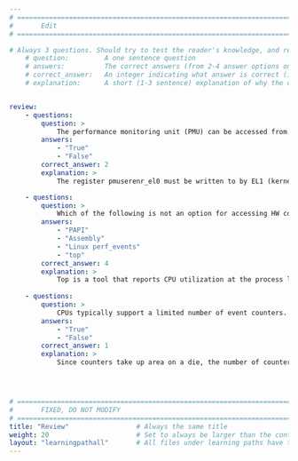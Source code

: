 ```yaml
---
# ================================================================================
#       Edit
# ================================================================================

# Always 3 questions. Should try to test the reader's knowledge, and reinforce the key points you want them to remember.
    # question:         A one sentence question
    # answers:          The correct answers (from 2-4 answer options only). Should be surrounded by quotes.
    # correct_answer:   An integer indicating what answer is correct (index starts from 0)
    # explanation:      A short (1-3 sentence) explanation of why the correct answer is correct. Can add additional context if desired


review:
    - questions:
        question: >
            The performance monitoring unit (PMU) can be accessed from user space by default.
        answers:
            - "True"
            - "False"
        correct_answer: 2
        explanation: >
            The register pmuserenr_el0 must be written to by EL1 (kernel) software before user space can access all the PMU system registers for configuring event counting.

    - questions:
        question: >
            Which of the following is not an option for accessing HW counters.
        answers:
            - "PAPI"
            - "Assembly"
            - "Linux perf_events"
            - "top"
        correct_answer: 4                  
        explanation: >
            Top is a tool that reports CPU utilization at the process level.
               
    - questions:
        question: >
            CPUs typically support a limited number of event counters.
        answers:
            - "True"
            - "False"
        correct_answer: 1                    
        explanation: >
            Since counters take up area on a die, the number of counters supported is usually limited to 4-8.




# ================================================================================
#       FIXED, DO NOT MODIFY
# ================================================================================
title: "Review"                 # Always the same title
weight: 20                      # Set to always be larger than the content in this path
layout: "learningpathall"       # All files under learning paths have this same wrapper
---
```

